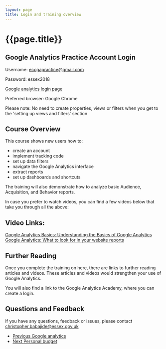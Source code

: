 ```yaml
---
layout: page
title: Login and training overview
---
```

# {{page.title}}

## Google Analytics Practice Account Login

Username: eccgapractice@gmail.com

Password: essex2018

[Google analytics login page](https://analytics.google.com/)

Preferred browser: Google Chrome

<div class="inset">
	<p>
        Please note: No need to create properties, views or filters when you get to the 'setting up views and filters' section
	</p>
</div>

## Course Overview

This course shows new users how to:

*   create an account
*   implement tracking code
*   set up data filters
*   navigate the Google Analytics interface
*   extract reports
*   set up dashboards and shortcuts

The training will also demonstrate how to analyze basic Audience, Acquisition, and Behavior reports.

<div class="inset">
	<p>In case you prefer to watch videos, you can find a few videos below that take you through all the above:	
    </p>
</div>

## Video Links:

[Google Analytics Basics: Understanding the Basics of Google Analytics](https://youtu.be/5K5h_zLbDac)
[Google Analytics: What to look for in your website reports](https://youtu.be/CHK1oR7UcN8)

## Further Reading

Once you complete the training on here, there are links to further reading articles and videos. These articles and videos would strengthen your use of Google Analytics.

You will also find a link to the Google Analytics Academy, where you can create a login.

## Questions and Feedback

If you have any questions, feedback or issues, please contact christopher.babajide@essex.gov.uk

<nav class="pagination" aria-label="pagination">
  <ul>
    <li class="prev">
      <a href="Essex-county-council-digital-manual/Measuring-success/Google-analytics">
        <span class="pagination-item">
          <span class="fas fa-arrow-left"></span>Previous
        </span>
        <span>Google analytics</span>
      </a>
    </li>
    <li class="next">
      <a href="Google-analytics-basics">
        <span class="pagination-item">
          <span class="fas fa-arrow-right"></span>Next
        </span>
        <span>Personal budget</span>
      </a>
    </li>
  </ul>
</nav>
